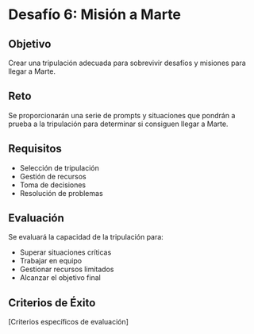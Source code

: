 # Desafío 6: Misión a Marte

## Objetivo
Crear una tripulación adecuada para sobrevivir desafíos y misiones para llegar a Marte.

## Reto
Se proporcionarán una serie de prompts y situaciones que pondrán a prueba a la tripulación para determinar si consiguen llegar a Marte.

## Requisitos
- Selección de tripulación
- Gestión de recursos
- Toma de decisiones
- Resolución de problemas

## Evaluación
Se evaluará la capacidad de la tripulación para:
- Superar situaciones críticas
- Trabajar en equipo
- Gestionar recursos limitados
- Alcanzar el objetivo final

## Criterios de Éxito
[Criterios específicos de evaluación] 